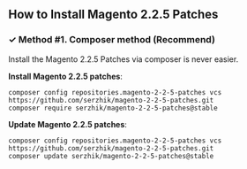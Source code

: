 ## How to Install Magento 2.2.5 Patches

### ✓ Method #1. Composer method (Recommend)
Install the Magento 2.2.5 Patches via composer is never easier.

**Install Magento 2.2.5 patches**:

```
composer config repositories.magento-2-2-5-patches vcs https://github.com/serzhik/magento-2-2-5-patches.git
composer require serzhik/magento-2-2-5-patches@stable
```


**Update Magento 2.2.5 patches**:

```
composer config repositories.magento-2-2-5-patches vcs https://github.com/serzhik/magento-2-2-5-patches.git
composer update serzhik/magento-2-2-5-patches@stable
```
